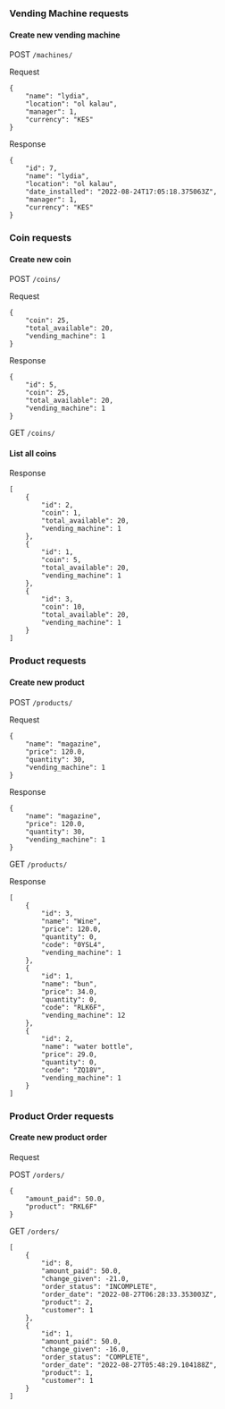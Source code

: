 
### Vending Machine requests
#### Create new vending machine
POST `/machines/`

Request 

    {
        "name": "lydia",
        "location": "ol kalau",
        "manager": 1,
        "currency": "KES"
    }

Response

    {
        "id": 7,
        "name": "lydia",
        "location": "ol kalau",
        "date_installed": "2022-08-24T17:05:18.375063Z",
        "manager": 1,
        "currency": "KES"
    }


### Coin requests
#### Create new coin
POST `/coins/`

Request

    {
        "coin": 25,
        "total_available": 20,
        "vending_machine": 1
    }

Response
   
    {
        "id": 5,
        "coin": 25,
        "total_available": 20,
        "vending_machine": 1
    }

GET `/coins/`
#### List all coins
Response

    [
        {
            "id": 2,
            "coin": 1,
            "total_available": 20,
            "vending_machine": 1
        },
        {
            "id": 1,
            "coin": 5,
            "total_available": 20,
            "vending_machine": 1
        },
        {
            "id": 3,
            "coin": 10,
            "total_available": 20,
            "vending_machine": 1
        }
    ]


### Product requests
#### Create new product
POST `/products/`

Request

    {
        "name": "magazine",
        "price": 120.0,
        "quantity": 30,
        "vending_machine": 1
    }

Response

    {
        "name": "magazine",
        "price": 120.0,
        "quantity": 30,
        "vending_machine": 1
    }


GET `/products/`

Response 

    [
        {
            "id": 3,
            "name": "Wine",
            "price": 120.0,
            "quantity": 0,
            "code": "0YSL4",
            "vending_machine": 1
        },
        {
            "id": 1,
            "name": "bun",
            "price": 34.0,
            "quantity": 0,
            "code": "RLK6F",
            "vending_machine": 12
        },
        {
            "id": 2,
            "name": "water bottle",
            "price": 29.0,
            "quantity": 0,
            "code": "ZQ18V",
            "vending_machine": 1
        }
    ]


### Product Order requests
#### Create new product order

Request

POST `/orders/`

    {
        "amount_paid": 50.0,
        "product": "RKL6F"
    }
GET `/orders/` 

    [
        {
            "id": 8,
            "amount_paid": 50.0,
            "change_given": -21.0,
            "order_status": "INCOMPLETE",  
            "order_date": "2022-08-27T06:28:33.353003Z",
            "product": 2,
            "customer": 1
        },
        {
            "id": 1,
            "amount_paid": 50.0,
            "change_given": -16.0,
            "order_status": "COMPLETE",
            "order_date": "2022-08-27T05:48:29.104188Z",
            "product": 1,
            "customer": 1
        }  
    ]